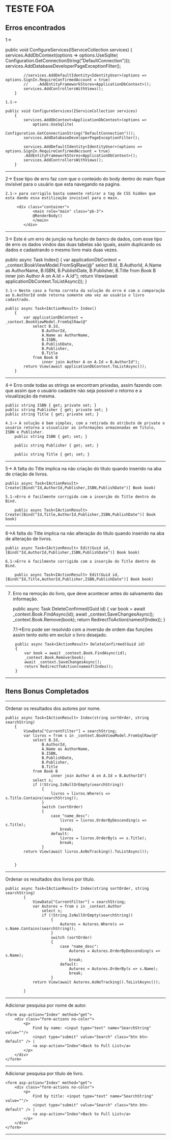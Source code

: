 # TESTE FOA

## Erros encontrados

1-> 

public void ConfigureServices(IServiceCollection services)
        {
            services.AddDbContext<ApplicationDbContext>(options =>
                options.UseSqlite(
                    Configuration.GetConnectionString("DefaultConnection")));
            services.AddDatabaseDeveloperPageExceptionFilter();

            //services.AddDefaultIdentity<IdentityUser>(options => options.SignIn.RequireConfirmedAccount = true)
            //    .AddEntityFrameworkStores<ApplicationDbContext>();
            services.AddControllersWithViews();
        }

	1.1-> 
    
    public void ConfigureServices(IServiceCollection services)
        {
            services.AddDbContext<ApplicationDbContext>(options =>
                options.UseSqlite(
                    Configuration.GetConnectionString("DefaultConnection")));
            services.AddDatabaseDeveloperPageExceptionFilter();

            services.AddDefaultIdentity<IdentityUser>(options => options.SignIn.RequireConfirmedAccount = true)
            .AddEntityFrameworkStores<ApplicationDbContext>();
            services.AddControllersWithViews();
        }
-----------------------------------------------------------------------------------------------------------------------------------------------------------------------

2-> Esse tipo de erro faz com que o conteúdo do body dentro do main fique invisível para o usuário que esta navegando na pagina.
      <div class="container">
            <main hidden role="main" class="pb-3">
                @RenderBody()
            </main>
        </div>

	2.1-> para corrigilo basta somente retirar a tag de CSS hidden que esta dando essa estilização invisível para o main.
    
         <div class="container">
                <main role="main" class="pb-3">
                @RenderBody()
                </main>
            </div>

-----------------------------------------------------------------------------------------------------------------------------------------------------------------------

3-> Este é um erro de junção na função de banco de dados, com esse tipo de erro os dados vindos das duas tabelas são iguais, assim duplicando os dados e cadastrando o mesmo livro mais duas vezes.

 public async Task<IActionResult> Index()
        {
            var applicationDbContext = _context.BookViewModel.FromSqlRaw(@"
                select B.Id,
                    B.AuthorId,
                    A.Name as AuthorName,
                    B.ISBN,
                    B.PublishDate,
                    B.Publisher,
                    B.Title
                from Book B
                    inner join Author A on A.Id = A.Id");
            return View(await applicationDbContext.ToListAsync());
        }

	3.1-> Neste caso a forma correta da solução do erro é com a comparação ao b.AuthorId onde retorna somente uma vez ao usuário o livro cadastrado.

    public async Task<IActionResult> Index()
        {
            var applicationDbContext = _context.BookViewModel.FromSqlRaw(@"
                select B.Id,
                    B.AuthorId,
                    A.Name as AuthorName,
                    B.ISBN,
                    B.PublishDate,
                    B.Publisher,
                    B.Title
                from Book B
                    inner join Author A on A.Id = B.AuthorId");
            return View(await applicationDbContext.ToListAsync());
        }

-----------------------------------------------------------------------------------------------------------------------------------------------------------------------


4-> Erro onde todas as strings se encontram privadas, assim fazendo com que assim que o usuário cadastre não seja possivel o retorno e a visualização da mesma.

    public string ISBN { get; private set; }
    public string Publisher { get; private set; }
    public string Title { get; private set; }

	4.1-> A solução é bem simples, com a retirada do atributo de private o usuário retorna a visualizar as informações armazenadas em Titulo, ISBN e Publisher.
        public string ISBN { get; set; }

        public string Publisher { get; set; }

        public string Title { get; set; }

-----------------------------------------------------------------------------------------------------------------------------------------------------------------------


5-> A falta do Title implica na não criação do titulo quando inserido na aba de criação de livros.
    
    public async Task<IActionResult> Create([Bind("Id,AuthorId,Publisher,ISBN,PublishDate")] Book book)

	5.1->Erro é facilmente corrigido com a inserção do Title dentro do Bind.
        
        public async Task<IActionResult> Create([Bind("Id,Title,AuthorId,Publisher,ISBN,PublishDate")] Book book)

-----------------------------------------------------------------------------------------------------------------------------------------------------------------------

6->A falta do Title implica na não alteração do titulo quando inserido na aba de alteração de livros.

    public async Task<IActionResult> Edit(Guid id, [Bind("Id,AuthorId,Publisher,ISBN,PublishDate")] Book book)

	6.1->Erro é facilmente corrigido com a inserção do Title dentro do Bind.
    
        public async Task<IActionResult> Edit(Guid id, [Bind("Id,Title,AuthorId,Publisher,ISBN,PublishDate")] Book book)

-----------------------------------------------------------------------------------------------------------------------------------------------------------------------

7. Erro na remoção do livro, que deve acontecer antes do salvamento das informação.

    public async Task<IActionResult> DeleteConfirmed(Guid id)
        {
            var book = await _context.Book.FindAsync(id);
            await _context.SaveChangesAsync();
            _context.Book.Remove(book);
            return RedirectToAction(nameof(Index));
        }

	7.1->Erro pode ser resolvido com a inversão de ordem das funções assim tento exito em excluir o livro desejado.
    
        public async Task<IActionResult> DeleteConfirmed(Guid id)
        {
            var book = await _context.Book.FindAsync(id);
            _context.Book.Remove(book);
            await _context.SaveChangesAsync();
            return RedirectToAction(nameof(Index));
        }
-----------------------------------------------------------------------------------------------------------------------------------------------------------------------

## Itens Bonus Completados
-----------------------------------------------------------------------------------------------------------------------------------------------------------------------
Ordenar os resultados dos autores por nome.

    public async Task<IActionResult> Index(string sortOrder, string searchString)
        { 
            ViewData["CurrentFilter"] = searchString;
            var livros = from s in _context.BookViewModel.FromSqlRaw(@"
                select B.Id,
                    B.AuthorId,
                    A.Name as AuthorName,
                    B.ISBN,
                    B.PublishDate,
                    B.Publisher,
                    B.Title
                from Book B
                        inner join Author A on A.Id = B.AuthorId")
                select s;
                if (!String.IsNullOrEmpty(searchString))
                    {
                        livros = livros.Where(s => s.Title.Contains(searchString));
                    }
                    switch (sortOrder)
                    {
                        case "name_desc":
                            livros = livros.OrderByDescending(s => s.Title);
                            break;
                        default:
                            livros = livros.OrderBy(s => s.Title);
                            break;
                    }
            return View(await livros.AsNoTracking().ToListAsync());


        }
-----------------------------------------------------------------------------------------------------------------------------------------------------------------------
Ordenar os resultados dos livros por título.

    public async Task<IActionResult> Index(string sortOrder, string searchString)
            {       
                ViewData["CurrentFilter"] = searchString;
                var Autores = from s in _context.Author
                    select s;
                    if (!String.IsNullOrEmpty(searchString))
                        {
                            Autores = Autores.Where(s => s.Name.Contains(searchString));
                        }
                        switch (sortOrder)
                        {
                            case "name_desc":
                                Autores = Autores.OrderByDescending(s => s.Name);
                                break;
                            default:
                                Autores = Autores.OrderBy(s => s.Name);
                                break;
                        }
                return View(await Autores.AsNoTracking().ToListAsync());
        
            }
-----------------------------------------------------------------------------------------------------------------------------------------------------------------------
Adicionar pesquisa por nome de autor.

    <form asp-action="Index" method="get">
        <div class="form-actions no-color">
            <p>
                Find by name: <input type="text" name="SearchString" value=""/>
                <input type="submit" value="Search" class="btn btn-default" /> |
                <a asp-action="Index">Back to Full List</a>
            </p>
        </div>
    </form>
-----------------------------------------------------------------------------------------------------------------------------------------------------------------------
Adicionar pesquisa por título de livro.

    <form asp-action="Index" method="get">
        <div class="form-actions no-color">
            <p>
                Find by title: <input type="text" name="SearchString" value=""/>
                <input type="submit" value="Search" class="btn btn-default" /> |
                <a asp-action="Index">Back to Full List</a>
            </p>
        </div>
    </form>
-----------------------------------------------------------------------------------------------------------------------------------------------------------------------